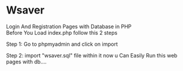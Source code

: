 # Wsaver
Login And Registration Pages with Database in PHP <br> Before You Load index.php follow this 2 steps <br>  

Step 1: Go to phpmyadmin and click on import <br> 

Step 2: import "wsaver.sql" file within it now u Can Easily Run this web pages with db....

